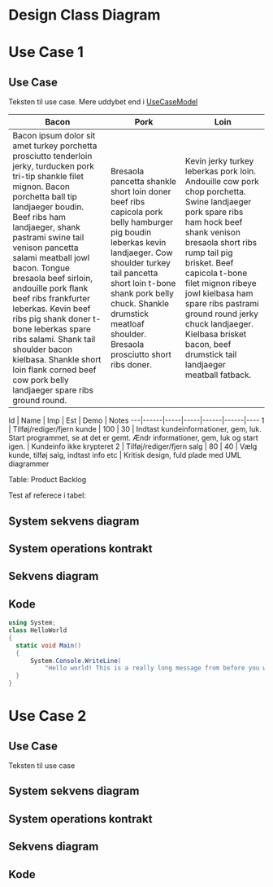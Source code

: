 <!---pdf \part{Detaljeret design}\label{detaljeret-design} -->

# Design Class Diagram

# Use Case 1

## Use Case

Teksten til use case. Mere uddybet end i [UseCaseModel](#use-case-model)

Bacon | Pork        | Loin
------|-------------|-----
Bacon ipsum dolor sit amet turkey porchetta prosciutto tenderloin jerky, turducken pork tri-tip shankle filet mignon. Bacon porchetta ball tip landjaeger boudin. Beef ribs ham landjaeger, shank pastrami swine tail venison pancetta salami meatball jowl bacon. Tongue bresaola beef sirloin, andouille pork flank beef ribs frankfurter leberkas. Kevin beef ribs pig shank doner t-bone leberkas spare ribs salami. Shank tail shoulder bacon kielbasa. Shankle short loin flank corned beef cow pork belly landjaeger spare ribs ground round. | Bresaola pancetta shankle short loin doner beef ribs capicola pork belly hamburger pig boudin leberkas kevin landjaeger. Cow shoulder turkey tail pancetta short loin t-bone shank pork belly chuck. Shankle drumstick meatloaf shoulder. Bresaola prosciutto short ribs doner.    | Kevin jerky turkey leberkas pork loin. Andouille cow pork chop porchetta. Swine landjaeger pork spare ribs ham hock beef shank venison bresaola short ribs rump tail pig brisket. Beef capicola t-bone filet mignon ribeye jowl kielbasa ham spare ribs pastrami ground round jerky chuck landjaeger. Kielbasa brisket bacon, beef drumstick tail landjaeger meatball fatback. 

Id | Name | Imp | Est | Demo | Notes
---|------|-----|-----|------|------|----
1  | Tilføj/rediger/fjern kunde | 100 | 30 | Indtast kundeinformationer, gem, luk. Start programmet, se at det er gemt. Ændr informationer, gem, luk og start igen. | Kundeinfo ikke krypteret
2 | Tilføj/rediger/fjern salg | 80 | 40 | Vælg kunde, tilføj salg, indtast info etc | Kritisk design, fuld plade med UML diagrammer

Table: Product Backlog <!---pdf \label{product-backlog} -->

Test af referece i tabel: <!---pdf \autoref{product-backlog} -->

## System sekvens diagram

## System operations kontrakt

## Sekvens diagram

## Kode

```csharp
using System;
class HelloWorld
{
  static void Main()
  {
      System.Console.WriteLine(
          "Hello world! This is a really long message from before you were born!");
  }
}
```

# Use Case 2

## Use Case

Teksten til use case

## System sekvens diagram

## System operations kontrakt

## Sekvens diagram

## Kode